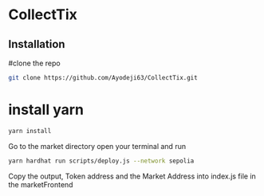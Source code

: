 
# CollectTix

## Installation

#clone the repo

```bash
git clone https://github.com/Ayodeji63/CollectTix.git
```
# install yarn

```bash
yarn install
```
Go to the market directory open your terminal and run

```bash
yarn hardhat run scripts/deploy.js --network sepolia
```

Copy the output, Token address and the Market Address into index.js file in the marketFrontend


